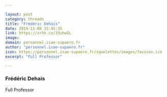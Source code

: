 ```yaml
---

layout: post
category: threads
title: "Frédéric Dehais"
date: 2019-11-08 15:45:35
link: https://vrhk.co/33uhwSL
image: 
domain: personnel.isae-supaero.fr
author: "personnel.isae-supaero.fr"
icon: https://personnel.isae-supaero.fr/squelettes/images/favicon.ico
excerpt: "Full Professor"

---
```


### Frédéric Dehais

Full Professor